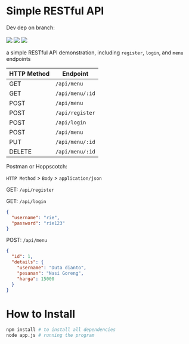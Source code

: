 # Simple RESTful API

<p align="left">
Dev dep on branch: <br><br>
  <img src="https://img.shields.io/github/package-json/dependency-version/sphinxyz/simple_restfulAPI/express?style=flat-square" />
  <img src="https://img.shields.io/github/package-json/dependency-version/sphinxyz/simple_restfulAPI/jsonwebtoken?style=flat-square"/>
  <img src="https://img.shields.io/github/package-json/dependency-version/sphinxyz/simple_restfulAPI/node-fetch?logo=node-fetch&style=flat-square" />

</p>

a simple RESTful API demonstration, including `register`, `login`, and `menu` endpoints

| HTTP Method | Endpoint        |
| ----------- | --------------- |
| GET         | `/api/menu`     |
| GET         | `/api/menu/:id` |
| POST        | `/api/menu`     |
| POST        | `/api/register` |
| POST        | `/api/login`    |
| POST        | `/api/menu`     |
| PUT         | `/api/menu/:id` |
| DELETE      | `/api/menu/:id` |

Postman or Hoppscotch:

`HTTP Method` > `Body` > `application/json`

GET: `/api/register`

GET: `/api/login`

```json
{
  "username": "rie",
  "password": "rie123"
}
```

POST: `/api/menu`

```json
{
  "id": 1,
  "details": {
    "username": "Duta dianto",
    "pesanan": "Nasi Goreng",
    "harga": 15000
  }
}
```

# How to Install

```bash
npm install # to install all dependencies
node app.js # running the program
```
